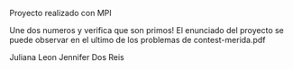 Proyecto realizado con MPI

Une dos numeros y verifica que son primos! El enunciado del proyecto se puede observar
en el ultimo de los problemas de contest-merida.pdf

Juliana Leon 
Jennifer Dos Reis 

